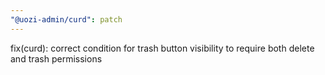 ```yaml
---
"@uozi-admin/curd": patch
---
```


fix(curd): correct condition for trash button visibility to require both delete and trash permissions

